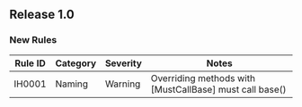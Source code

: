 ## Release 1.0

### New Rules

Rule ID | Category | Severity | Notes                                          
--------|----------|----------|------------------------------------------------
IH0001  | Naming   | Warning  | Overriding methods with [MustCallBase] must call base()